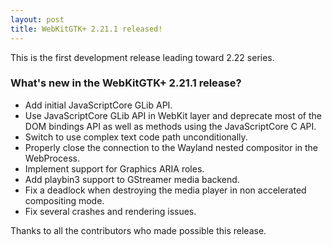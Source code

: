```yaml
---
layout: post
title: WebKitGTK+ 2.21.1 released!
---
```


This is the first development release leading toward 2.22 series.

### What's new in the WebKitGTK+ 2.21.1 release?

 - Add initial JavaScriptCore GLib API.
 - Use JavaScriptCore GLib API in WebKit layer and deprecate most of the DOM bindings API as well as
   methods using the JavaScriptCore C API.
 - Switch to use complex text code path unconditionally.
 - Properly close the connection to the Wayland nested compositor in the WebProcess.
 - Implement support for Graphics ARIA roles.
 - Add playbin3 support to GStreamer media backend.
 - Fix a deadlock when destroying the media player in non accelerated compositing mode.
 - Fix several crashes and rendering issues.

Thanks to all the contributors who made possible this release.